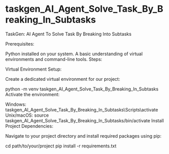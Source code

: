 # taskgen_AI_Agent_Solve_Task_By_Breaking_In_Subtasks
TaskGen: AI Agent To Solve Task By Breaking Into Subtasks

Prerequisites:

Python installed on your system.
A basic understanding of virtual environments and command-line tools.
Steps:

Virtual Environment Setup:

Create a dedicated virtual environment for our project:

python -m venv taskgen_AI_Agent_Solve_Task_By_Breaking_In_Subtasks
Activate the environment:

Windows:
taskgen_AI_Agent_Solve_Task_By_Breaking_In_Subtasks\Scripts\activate
Unix/macOS:
source taskgen_AI_Agent_Solve_Task_By_Breaking_In_Subtasks/bin/activate
Install Project Dependencies:

Navigate to your project directory and install required packages using pip:

cd path/to/your/project
pip install -r requirements.txt
